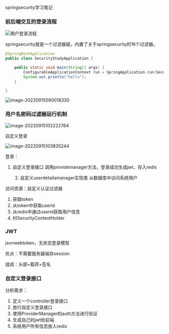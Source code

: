 springsecurity学习笔记

### 前后端交互的登录流程

![用户登录流程](https://zhuzedan.oss-cn-hangzhou.aliyuncs.com/img/%E7%94%A8%E6%88%B7%E7%99%BB%E5%BD%95%E6%B5%81%E7%A8%8B.png)

springsecurity就是一个过滤器链，内置了关于springsecurity的16个过滤器。

```java
@SpringBootApplication
public class SecurityStudyApplication {

    public static void main(String[] args) {
        ConfigurableApplicationContext run = SpringApplication.run(SecurityStudyApplication.class, args);
        System.out.println("hello");
    }

}
```

![image-20220915090018330](https://zhuzedan.oss-cn-hangzhou.aliyuncs.com/img/image-20220915090018330.png)

### 用户名密码过滤器运行机制

![image-20220915102222764](https://zhuzedan.oss-cn-hangzhou.aliyuncs.com/img/image-20220915102222764.png)

自定义登录

![image-20220915103835244](https://zhuzedan.oss-cn-hangzhou.aliyuncs.com/img/image-20220915103835244.png)

登录：

1. 自定义登录接口 调用providemanager方法，登录成功生成jwt，存入redis

	2. 自定义userdetailamanager实现类  从数据库中访问系统用户

访问资源：自定义认证过滤器

1. 获取token
2. 从token中获取userid
3. 从redis中通过userid获取用户信息
4. 村SecurityContextHolder

### JWT

jsonwebtoken，无状态登录模型

优点：不需要服务器端存session

组成：头部+载荷+签名

### 自定义登录接口

分析需求：

1. 定义一个controller登录接口
2. 放行自定义登录接口
3. 使用ProviderManager的auth方法进行验证
4. 生成自己的jwt给前端
5. 系统用户所有信息放入redis